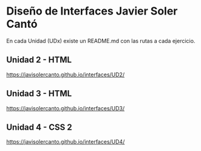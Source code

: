 # Diseño de Interfaces Javier Soler Cantó

En cada Unidad (UDx) existe un README.md con las rutas a cada ejercicio.

## Unidad 2 - HTML

https://javisolercanto.github.io/interfaces/UD2/

## Unidad 3 - HTML

https://javisolercanto.github.io/interfaces/UD3/

## Unidad 4 - CSS 2

https://javisolercanto.github.io/interfaces/UD4/
